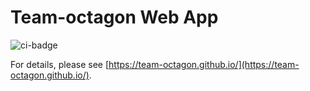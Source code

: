 # Team-octagon Web App

![ci-badge](https://github.com/team-octagon/voluntree/workflows/ci-team-octagon/badge.svg)

For details, please see [https://team-octagon.github.io/](https://team-octagon.github.io/).
